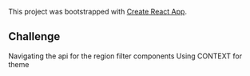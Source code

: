 This project was bootstrapped with [Create React App](https://github.com/facebook/create-react-app).

## Challenge

Navigating the api for the region filter components
Using CONTEXT for theme



